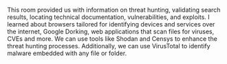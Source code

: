 This room provided us with information on threat hunting, validating search results, locating technical documentation, vulnerabilities, and exploits. I learned about browsers tailored for identifying devices and services over the internet, Google Dorking,  web applications that scan files for viruses, CVEs and more. We can use tools like Shodan and Censys to enhance the threat hunting processes. Additionally, we can use VirusTotal to identify malware embedded with any file or folder. 
